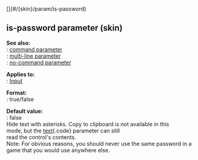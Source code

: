 []{#/{skin}/param/is-password}    
## is-password parameter (skin)    
**See also:**    
:   [command parameter](ref/%7Bskin%7D/param/command)    
:   [multi-line parameter](ref/%7Bskin%7D/param/multi-line)    
:   [no-command parameter](ref/%7Bskin%7D/param/no-command)    
<!-- -->    
**Applies to:**    
:   [Input](ref/%7Bskin%7D/control/input)    
<!-- -->    
**Format:**    
:   true/false    
<!-- -->    
**Default value:**    
:   false    
Hide text with asterisks. Copy to clipboard is not available in this    
mode, but the [text](ref/%7Bskin%7D/param/text){.code} parameter can still    
read the control\'s contents.    
Note: For obvious reasons, you should never use the same password in a    
game that you would use anywhere else.  